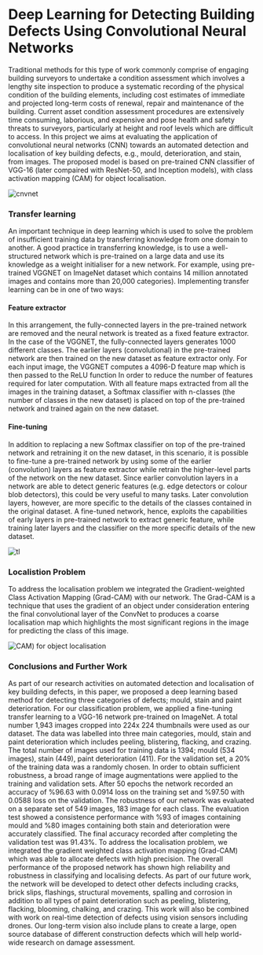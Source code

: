 # Deep Learning for Detecting Building Defects Using Convolutional Neural Networks
Traditional methods for this type of work commonly comprise of engaging building surveyors to undertake a condition assessment which involves a lengthy site inspection to produce a systematic recording of the physical condition of the building elements, including cost estimates of immediate and projected long-term costs of renewal, repair and maintenance of the building. Current asset condition assessment procedures are extensively time consuming, laborious, and expensive and pose health and safety threats to surveyors, particularly at height and roof levels which are difficult to access. In this project we aims at evaluating the application of convolutional neural networks (CNN) towards an automated detection and localisation of key building defects, e.g., mould, deterioration, and stain, from images. The proposed model is based on pre-trained CNN classifier of VGG-16 (later compaired with ResNet-50, and Inception models), with class activation mapping (CAM) for object localisation.

![cnvnet](https://user-images.githubusercontent.com/76107657/118636986-37f65000-b7cd-11eb-89d8-6d5a4af6fa13.png)

### Transfer learning
An important technique in deep learning which is used to solve the problem of insufficient training data by transferring knowledge from one domain to another. A good practice in transferring knowledge, is to use a well-structured network which is pre-trained on a large data and use its knowledge as a weight initialiser for a new network. For example, using pre-trained VGGNET on ImageNet dataset which contains 14 million annotated images and contains more than 20,000 categories). Implementing transfer learning can be in one of two ways:
#### Feature extractor
In this arrangement, the fully-connected layers in the pre-trained network are removed and the neural network is treated as a fixed feature extractor.  In the case of the VGGNET, the fully-connected layers generates 1000 different classes. The earlier layers (convolutional) in the pre-trained network are then trained on the new dataset as feature extractor only. For each input image, the VGGNET computes a 4096-D feature map which is then passed to the ReLU function In order to reduce the number of features required for later computation.  With all feature maps extracted from all the images in the training dataset, a Softmax classifier with n-classes (the number of classes in the new dataset) is placed on top of the pre-trained network and trained again on the new dataset.
#### Fine-tuning
In addition to replacing a new Softmax classifier on top of the pre-trained network and retraining it on the new dataset, in this scenario, it is possible to fine-tune a pre-trained network by using some of the earlier (convolution) layers as feature extractor while retrain the higher-level parts of the network on the new dataset.  Since earlier convolution layers in a network are able to detect generic features (e.g. edge detectors or colour blob detectors), this could be very useful to many tasks. Later convolution layers, however, are more specific to the details of the classes contained in the original dataset. A fine-tuned network, hence, exploits the capabilities of early layers in pre-trained network to extract generic feature, while training later layers and the classifier on the more specific details of the new dataset.

![tl](https://user-images.githubusercontent.com/76107657/118636982-362c8c80-b7cd-11eb-9835-fe6d626119bd.png)

### Localistion Problem
To address the localisation problem we integrated the Gradient-weighted Class Activation Mapping (Grad-CAM) with our network. The Grad-CAM is a technique that uses the gradient of an object under consideration entering the final convolutional layer of the ConvNet to produces a coarse localisation map which highlights the most significant regions in the image for predicting the class of this image.

![CAM) for object localisation](https://github.com/obu-sobe/Defects_Detection/blob/main/images/defects.png)

### Conclusions and Further Work
As part of our research activities on automated detection and localisation of key building defects, in this paper, we proposed a deep learning based method for detecting three categories of defects; mould, stain and paint deterioration. For our classification problem, we applied a fine-tuning transfer learning to a VGG-16 network pre-trained on ImageNet. A total number 1,943 images cropped into 224x 224 thumbnails were used as our dataset. The data was labelled into three main categories, mould, stain and paint deterioration which includes peeling, blistering, flacking, and crazing. The total number of images used for training data is 1394; mould (534 images), stain (449), paint deterioration (411).  For the validation set, a 20% of the training data was a randomly chosen. In order to obtain sufficient robustness, a broad range of image augmentations were applied to the training and validation sets.  After 50 epochs the network recorded an accuracy of %96.63 with 0.0914 loss on the training set and %97.50 with 0.0588 loss on the validation. The robustness of our network was evaluated on a separate set of 549 images, 183 image for each class. The evaluation test showed a consistence performance with %93 of images containing mould and %80 images containing both stain and deterioration were accurately classified. The final accuracy recorded after completing the validation test was 91.43%. To address the localisation problem, we integrated the gradient weighted class activation mapping (Grad-CAM) which was able to allocate defects with high precision. The overall performance of the proposed network has shown high reliability and robustness in classifying and localising defects. As part of our future work, the network will be developed to detect other defects including cracks, brick slips, flashings, structural movements, spalling and corrosion in addition to all types of paint deterioration such as peeling, blistering, flacking, blooming, chalking, and crazing. This work will also be combined with work on real-time detection of defects using vision sensors including drones. Our long-term vision also include plans to create a large, open source database of different construction defects which will help world-wide research on damage assessment. 

